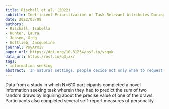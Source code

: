 ```yaml
---
title: Rischall et al. (2022)
subtitle: Inefficient Prioritization of Task-Relevant Attributes During Instrumental Information Demand
date: 2022/03/08
authors:
- Rischall, Isabella
- Hunter, Laura
- Jensen, Greg
- Gottlieb, Jacqueline
journal: PsyArXiv
paper_url: https://doi.org/10.31234/osf.io/vsqxk
data_url: https://osf.io/q3jzx/
tags:
- information seeking
abstract: 'In natural settings, people decide not only when to request information, but also which attribute of a situation to inquire about. Little is known about how participants prioritize inquiries about task-relevant features. We show that, in a new task of information demand, participants inefficiently inquired about attributes that had high individual value but were less informative about a total payoff, and these inefficiencies persisted in instrumental conditions in which they entailed significantly lower rewards. Factors contributing to inefficient information demand included a form of anticipatory utility motivated by high value individual attributes rather than the total reward, and difficulty identifying the most informative observations. Across participants, more efficient inquiries were associated with personality traits, including lower extraversion and reward sensitivity scores and higher stress tolerance and need for cognition. The results highlight new affective, cognitive and personality factors involved in prioritizing sources of information.'
---
```


Data from a study in which N=610 participants completed a novel information seeking task wherein they had to predict the sum of two random draws by inquiring about the precise value of one of the draws. Participants also completed several self-report measures of personality
